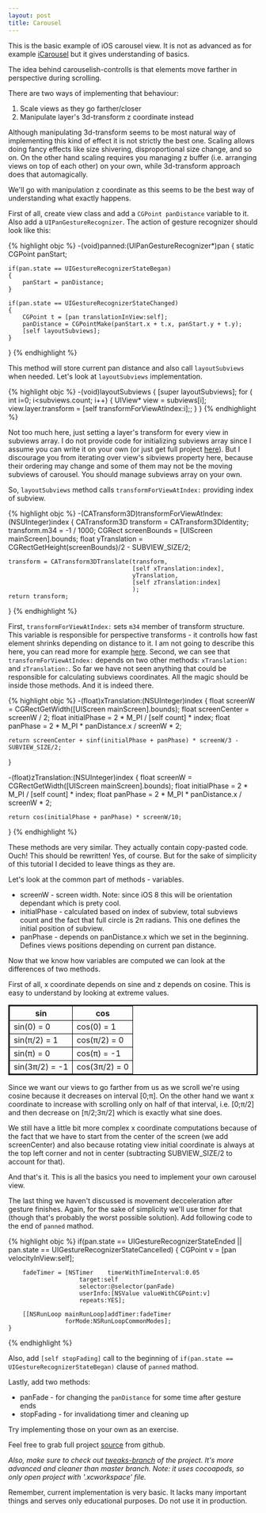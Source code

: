 ```yaml
---
layout: post
title: Carousel
---
```

This is the basic example of iOS carousel view.
It is not as advanced as for example [iCarousel](https://github.com/nicklockwood/iCarousel) but it gives understanding of basics.

The idea behind carouselish-controlls is that elements move farther  in perspective during scrolling. 

There are two ways of implementing that behaviour:

1. Scale views as they go farther/closer
2. Manipulate layer's 3d-transform z coordinate instead

Although manipulating 3d-transform seems to be most natural way of implementing this kind of effect it is not strictly the best one. 
Scaling allows doing fancy effects like size shivering, disproportional size change, and so on. On the other hand scaling requires you managing z buffer (i.e. arranging views on top of each other) on your own, while 3d-transform approach does that automagically.

We'll go with manipulation z coordinate as this seems to be the best way of understanding what exactly happens.

First of all, create view class and add a ```CGPoint panDistance``` variable to it. Also add a ```UIPanGestureRecognizer```. The action of gesture recognizer should look like this:


{% highlight objc %}
-(void)panned:(UIPanGestureRecognizer*)pan
{
    static CGPoint panStart;
    
    if(pan.state == UIGestureRecognizerStateBegan)
    {
        panStart = panDistance;
    }
    
    if(pan.state == UIGestureRecognizerStateChanged)
    {
        CGPoint t = [pan translationInView:self];
        panDistance = CGPointMake(panStart.x + t.x, panStart.y + t.y);
        [self layoutSubviews];
    }
}
{% endhighlight %}


This method will store current pan distance and also call ```layoutSubviews``` when needed. Let's look at ```layoutSubviews``` implementation.

{% highlight objc %}
-(void)layoutSubviews
{
    [super layoutSubviews];
    for ( int i=0; i<subviews.count; i++) {
        UIView* view = subviews[i];
        view.layer.transform = [self transformForViewAtIndex:i];;
    }
}
{% endhighlight %}

Not too much here, just setting a layer's transform for every view in subviews array. I do not provide code for initializing subviews array since I assume you can write it on your own (or just get full project [here](https://github.com/golopupinsky/Carousel)). But I discourage you from iterating over view's sibviews property here, because their ordering may change and some of them may not be the moving subviews of carousel. You should manage subviews array on your own.

So, ```layoutSubviews``` method calls ```transformForViewAtIndex:``` providing index of subview.

{% highlight objc %}
-(CATransform3D)transformForViewAtIndex:(NSUInteger)index
{
    CATransform3D transform = CATransform3DIdentity;
    transform.m34 = -1 / 1000;
    CGRect screenBounds = [UIScreen mainScreen].bounds;
    float yTranslation = CGRectGetHeight(screenBounds)/2 - SUBVIEW_SIZE/2;
    
    transform = CATransform3DTranslate(transform,
                                       [self xTranslation:index],
                                       yTranslation,
                                       [self zTranslation:index]
                                       );
    return transform;
}
{% endhighlight %}

First, ```transformForViewAtIndex:``` sets ```m34``` member of transform structure. This variable is responsible for perspective transforms - it controlls how fast element shrinks depending on distance to it. I am not going to describe this here, you can read more for example [here](http://milen.me/writings/core-animation-3d-model/).
Second, we can see that ```transformForViewAtIndex:``` depends on two other methods: ```xTranslation:``` and ```zTranslation:```. So far we have not seen anything that could be responsible for calculating subviews coordinates. All the magic should be inside those methods. And it is indeed there.


{% highlight objc %}
-(float)xTranslation:(NSUInteger)index
{
    float screenW = CGRectGetWidth([UIScreen mainScreen].bounds);
    float screenCenter = screenW / 2;
    float initialPhase = 2 * M_PI / [self count] * index;
    float panPhase = 2 * M_PI * panDistance.x / screenW * 2;
    
    return screenCenter + sinf(initialPhase + panPhase) * screenW/3 - SUBVIEW_SIZE/2;
}

-(float)zTranslation:(NSUInteger)index
{
    float screenW = CGRectGetWidth([UIScreen mainScreen].bounds);
    float initialPhase = 2 * M_PI / [self count] * index;
    float panPhase = 2 * M_PI * panDistance.x / screenW * 2;
    
    return cos(initialPhase + panPhase) * screenW/10;
}
{% endhighlight %}

These methods are very similar. They actually contain copy-pasted code. Ouch! This should be rewritten! Yes, of course. But for the sake of simplicity of this tutorial I decided to leave things as they are. 

Let's look at the common part of methods - variables.

* screenW - screen width. Note: since iOS 8 this will be orientation dependant which is prety cool.
* initialPhase - calculated based on index of subview, total subviews count and the fact that full circle is 2π radians. This one defines the initial position of subview.
* panPhase - depends on panDistance.x which we set in the beginning. Defines views positions depending on current pan distance.

Now that we know how variables are computed we can look at the differences of two methods.

First of all, x coordinate depends on sine and z depends on cosine. This is easy to understand by looking at extreme values.

<center>
<table style="border:2px solid black; border-collapse:collapse;">
  <tr style="border:1px solid black">
    <th style="border:1px solid black"><b>sin</b></th>    
    <th style="border:1px solid black"><b>cos</b></th>                                        
  </tr>
  <tr style="border:1px solid black">
    <td style="border:1px solid black">sin(0) = 0</td>    
    <td style="border:1px solid black">cos(0) = 1</td>                                        
  </tr>
  <tr style="border:1px solid black">
    <td style="border:1px solid black">sin(π/2) = 1</td>    
    <td style="border:1px solid black">cos(π/2) = 0</td>                                        
  </tr>
  <tr style="border:1px solid black">
    <td style="border:1px solid black">sin(π) = 0</td>
    <td style="border:1px solid black">cos(π) = -1</td>                                        
  </tr>
  <tr style="border:1px solid black">
    <td style="border:1px solid black">sin(3π/2) = -1</td>    
    <td style="border:1px solid black">cos(3π/2) = 0</td>                                        
  </tr>

</table>
</center>

Since we want our views to go farther from us as we scroll we're using cosine because it decreases on interval [0;π]. On the other hand we want x coordinate to increase with scrolling only on half of that interval, i.e. [0;π/2] and then decrease on [π/2;3π/2] which is exactly what sine does. 

We still have a little bit more complex x coordinate computations because of the fact that we have to start from the center of the screen (we add screenCenter) and also because rotating view initial coordinate is always at the top left corner and not in center (subtracting SUBVIEW_SIZE/2 to account for that).

And that's it. This is all the basics you need to implement your own carousel view.  

The last thing we haven't discussed is movement decceleration after gesture finishes. Again, for the sake of simplicity we'll use timer for that (though that's probably the worst possible solution).
Add following code to the end of ```panned``` mathod.

{% highlight objc %}
    if(pan.state == UIGestureRecognizerStateEnded || 
    	pan.state == UIGestureRecognizerStateCancelled)
    {
        CGPoint v = [pan velocityInView:self];
        
        fadeTimer = [NSTimer 	timerWithTimeInterval:0.05 
						target:self
						selector:@selector(panFade) 
						userInfo:[NSValue valueWithCGPoint:v] 
						repeats:YES];
        						
        [[NSRunLoop mainRunLoop]addTimer:fadeTimer 
        			forMode:NSRunLoopCommonModes];
    }
{% endhighlight %}

Also, add ```[self stopFading]``` call to the beginning of ```if(pan.state == UIGestureRecognizerStateBegan)``` clause of ```panned``` mathod.

Lastly, add two methods:
 
* panFade - for changing the ```panDistance``` for some time after gesture ends
* stopFading - for invalidationg timer and cleaning up

Try implementing those on your own as an exercise.

Feel free to grab full project [source](https://github.com/golopupinsky/Carousel) from github. 

*Also, make sure to check out [tweaks-branch](https://github.com/golopupinsky/Carousel/tree/tweaks-branch) of the project. It's more advanced and cleaner than master branch. Note: it uses cocoapods, so only open project with '.xcworkspace' file.*


Remember, current implementation is very basic. It lacks many important things and serves only educational purposes. Do not use it in production.